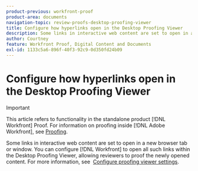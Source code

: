 ```yaml
---
product-previous: workfront-proof
product-area: documents
navigation-topic: review-proofs-desktop-proofing-viewer
title: Configure how hyperlinks open in the Desktop Proofing Viewer
description: Some links in interactive web content are set to open in a new browser tab or window. You can configure [!DNL Workfront] to open all such links within the Desktop Proofing Viewer, allowing reviewers to proof the newly opened content. For more information, see Configure proofing viewer settings.
author: Courtney
feature: Workfront Proof, Digital Content and Documents
exl-id: 1133c5a6-896f-40f3-92c9-0d350fd24b09
---
```

# Configure how hyperlinks open in the Desktop Proofing Viewer

>[!IMPORTANT]
>
>This article refers to functionality in the standalone product [!DNL Workfront] Proof. For information on proofing inside [!DNL Adobe Workfront], see [Proofing](../../../review-and-approve-work/proofing/proofing.md).

Some links in interactive web content are set to open in a new browser tab or window. You can&nbsp;configure [!DNL Workfront] to open all such links within the Desktop Proofing Viewer, allowing reviewers to proof the newly opened content.&nbsp;For more information, see&nbsp; [Configure proofing viewer settings](../../../review-and-approve-work/proofing/reviewing-proofs-within-workfront/configure-proofing-viewer-settings.md).
